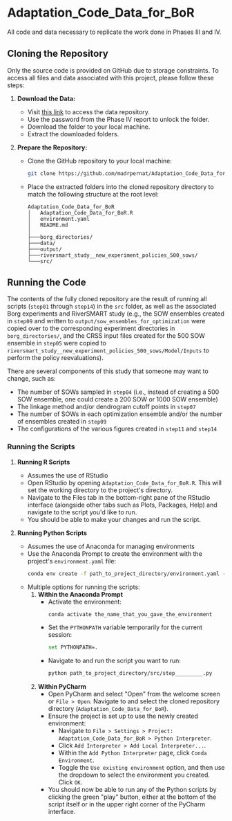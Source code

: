 # Adaptation_Code_Data_for_BoR
All code and data necessary to replicate the work done in Phases III and IV.

## Cloning the Repository
Only the source code is provided on GitHub due to storage constraints. To access all files and data associated with this project, please follow these steps:

1. **Download the Data:**
   - Visit [this link](https://drive.filen.io/f/41e26773-47f5-4a56-8dbe-a70f542ece2d#az9ZWc4QcZaveQjgtog53xNx0RjgG1o3) to access the data repository.
   - Use the password from the Phase IV report to unlock the folder.
   - Download the folder to your local machine.
   - Extract the downloaded folders.

2. **Prepare the Repository:**
   - Clone the GitHub repository to your local machine:
     ```sh
     git clone https://github.com/madrpernat/Adaptation_Code_Data_for_BoR.git
     ```
   - Place the extracted folders into the cloned repository directory to match the following structure at the root level:
     ```
     Adaptation_Code_Data_for_BoR
     │   Adaptation_Code_Data_for_BoR.R
     │   environment.yaml
     │   README.md
     │
     ├───borg_directories/
     ├───data/
     ├───output/
     ├───riversmart_study__new_experiment_policies_500_sows/
     └───src/
     ```

## Running the Code
The contents of the fully cloned repository are the result of running all scripts (`step01` through `step14`) in the `src` folder, as well as the associated Borg experiments and RiverSMART study (e.g., the SOW ensembles created in `step09` and written to `output/sow_ensembles_for_optimization` were copied over to the corresponding experiment directories in `borg_directories/`, and the CRSS input files created for the 500 SOW ensemble in `step05` were copied to `riversmart_study__new_experiment_policies_500_sows/Model/Inputs` to perform the policy reevaluations).

There are several components of this study that someone may want to change, such as:
   - The number of SOWs sampled in `step04` (i.e., instead of creating a 500 SOW ensemble, one could create a 200 SOW or 1000 SOW ensemble)
   - The linkage method and/or dendrogram cutoff points in `step07`
   - The number of SOWs in each optimization ensemble and/or the number of ensembles created in `step09`
   - The configurations of the various figures created in `step11` and `step14`

### Running the Scripts

1. **Running R Scripts**
   - Assumes the use of RStudio
   - Open RStudio by opening `Adaptation_Code_Data_for_BoR.R`. This will set the working directory to the project's directory.
   - Navigate to the Files tab in the bottom-right pane of the RStudio interface (alongside other tabs such as Plots, Packages, Help) and navigate to the script you'd like to run.
   - You should be able to make your changes and run the script.

2. **Running Python Scripts**
   - Assumes the use of Anaconda for managing environments
   - Use the Anaconda Prompt to create the environment with the project's `environment.yaml` file:
     ```sh
     conda env create -f path_to_project_directory/environment.yaml --name name_the_environment_whatever_you_want
     ```
   - Multiple options for running the scripts:
      1. **Within the Anaconda Prompt**
         - Activate the environment:
           ```sh
           conda activate the_name_that_you_gave_the_environment
           ```
         - Set the `PYTHONPATH` variable temporarily for the current session:
           ```sh
           set PYTHONPATH=.
           ```
         - Navigate to and run the script you want to run:
           ```sh
           python path_to_project_directory/src/step_________.py
           ```
      2. **Within PyCharm**
         - Open PyCharm and select "Open" from the welcome screen or `File > Open`. Navigate to and select the cloned repository directory (`Adaptation_Code_Data_for_BoR`).
         - Ensure the project is set up to use the newly created environment:
           - Navigate to `File > Settings > Project: Adaptation_Code_Data_for_BoR > Python Interpreter`.
           - Click `Add Interpreter > Add Local Interpreter...`.
           - Within the `Add Python Interpreter` page, click `Conda Environment`.
           - Toggle the `Use existing environment` option, and then use the dropdown to select the environment you created. Click `OK`.
         - You should now be able to run any of the Python scripts by clicking the green "play" button, either at the bottom of the script itself or in the upper right corner of the PyCharm interface.
